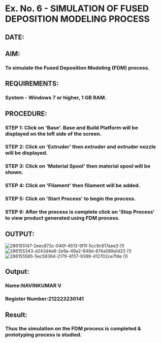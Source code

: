 # Ex. No. 6 - SIMULATION OF FUSED DEPOSITION MODELING PROCESS

## DATE: 
## AIM:
### To simulate the Fused Deposition Modeling (FDM) process.

## REQUIREMENTS:
### System - Windows 7 or higher, 1 GB RAM.

## PROCEDURE:
### STEP 1: Click on 'Base'. Base and Build Platform will be displayed on the left side of the screen.
### STEP 2: Click on 'Extruder' then extruder and extruder nozzle will be displayed.
### STEP 3: Click on 'Material Spool' then material spool will be shown.
### STEP 4: Click on 'Filament' then filament will be added.
### STEP 5: Click on 'Start Process' to begin the process.
### STEP 6: After the process is complete click on 'Stop Process' to view product generated using FDM process.

## OUTPUT:
![286155147-2eec873c-040f-4513-9f1f-5cc9c617aee3 (1)](https://github.com/navinofficial/Ex.-No---6.-SIMULATION-OF-FUSED-DEPOSITION-MODELING-PROCESS/assets/151710204/2f625017-7d6f-4800-b445-37c1742ea964)
![286155343-d243d4e6-2e9a-49a2-848d-874a589a1d23 (1)](https://github.com/navinofficial/Ex.-No---6.-SIMULATION-OF-FUSED-DEPOSITION-MODELING-PROCESS/assets/151710204/52e99839-a82e-4208-9b60-e2295ed63fc9)
![286155585-5ec58364-2179-4f37-9398-412702ce7fde (1)](https://github.com/navinofficial/Ex.-No---6.-SIMULATION-OF-FUSED-DEPOSITION-MODELING-PROCESS/assets/151710204/aac6c67c-b39e-4195-a229-4e81a5e90ad7)

## Output:

### Name:NAVINKUMAR V
### Register Number:212223230141

## Result:
### Thus the simulation on the FDM process is completed & prototyping process is studied.
